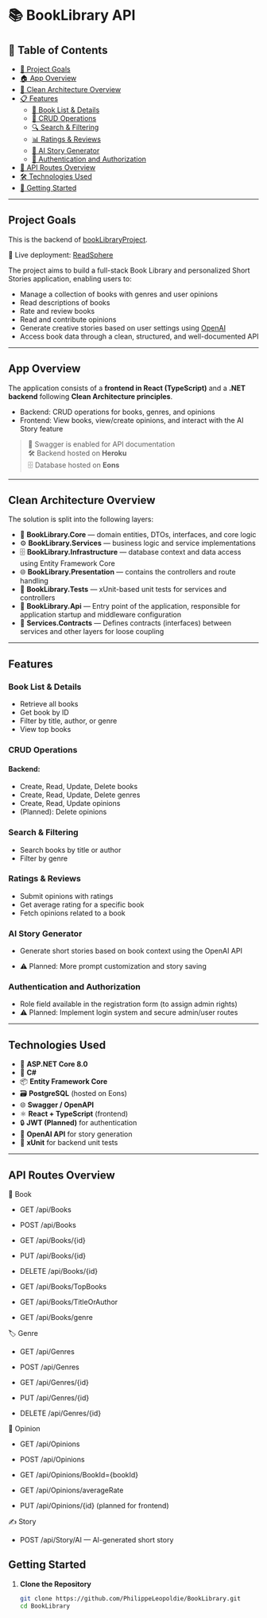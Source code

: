 ﻿# 📚 BookLibrary API

## 🔗 Table of Contents
- [📌 Project Goals](#project-goals)
- [🏠 App Overview](#app-overview)
- [📐 Clean Architecture Overview](#clean-architecture-overview)
- [📋 Features](#features)
  - [📄 Book List & Details](#book-list--details)
  - [📝 CRUD Operations](#crud-operations)
  - [🔍 Search & Filtering](#search--filtering)
  - [📊 Ratings & Reviews](#ratings--reviews)
  - [🧠 AI Story Generator](#ai-story-generator)
  - [🔐 Authentication and Authorization](#authentication-and-authorization)
- [📡 API Routes Overview](#api-routes-overview)
- [🛠️ Technologies Used](#technologies-used)
- [🚀 Getting Started](#getting-started)

---

##  Project Goals
This is the backend of [bookLibraryProject](https://github.com/PhilippeLeopoldie/BooksLibraryProject).

🔗 Live deployment: [ReadSphere](https://readsphere.vercel.app/)

The project aims to build a full-stack Book Library and personalized Short Stories application, enabling users to:

- Manage a collection of books with genres and user opinions
- Read descriptions of books
- Rate and review books
- Read and contribute opinions
- Generate creative stories based on user settings using [OpenAI](https://openai.com/) 
- Access book data through a clean, structured, and well-documented API

---

##  App Overview

The application consists of a **frontend in React (TypeScript)** and a **.NET backend** following **Clean Architecture principles**. 

- Backend: CRUD operations for books, genres, and opinions
- Frontend: View books, view/create opinions, and interact with the AI Story feature

> 🔧 Swagger is enabled for API documentation  
> 🛠️ Backend hosted on **Heroku**  
> 🗄️ Database hosted on **Eons**

---

##  Clean Architecture Overview

The solution is split into the following layers:

- 🧠 **BookLibrary.Core** — domain entities, DTOs, interfaces, and core logic
- ⚙️ **BookLibrary.Services** — business logic and service implementations
- 🗄️ **BookLibrary.Infrastructure** — database context and data access using Entity Framework Core
- 🌐 **BookLibrary.Presentation** — contains the controllers and route handling
- 🧪 **BookLibrary.Tests** — xUnit-based unit tests for services and controllers
- 📡 **BookLibrary.Api** — Entry point of the application, responsible for application startup and middleware configuration
- 🔌 **Services.Contracts** — Defines contracts (interfaces) between services and other layers for loose coupling

---

##  Features

###  Book List & Details
- Retrieve all books
- Get book by ID
- Filter by title, author, or genre
- View top books

###  CRUD Operations
#### Backend:
- Create, Read, Update, Delete books
- Create, Read, Update, Delete genres
- Create, Read, Update opinions
- (Planned): Delete opinions

###  Search & Filtering
- Search books by title or author
- Filter by genre

###  Ratings & Reviews
- Submit opinions with ratings
- Get average rating for a specific book
- Fetch opinions related to a book

###  AI Story Generator
- Generate short stories based on book context using the OpenAI API

- ⚠️ Planned: More prompt customization and story saving

###  Authentication and Authorization
- Role field available in the registration form (to assign admin rights)
- ⚠️ Planned: Implement login system and secure admin/user routes

---

##  Technologies Used

- 🔷 **ASP.NET Core 8.0**
- 💬 **C#**
- 📦 **Entity Framework Core**
- 🗃️ **PostgreSQL** (hosted on Eons)
- 🌐 **Swagger / OpenAPI**
- ⚛️ **React + TypeScript** (frontend)
- 🔒 **JWT (Planned)** for authentication
- 🤖 **OpenAI API** for story generation
- 🧪 **xUnit** for backend unit tests

---

##  API Routes Overview

📘 Book
- GET /api/Books

- POST /api/Books

- GET /api/Books/{id}

- PUT /api/Books/{id}

- DELETE /api/Books/{id}

- GET /api/Books/TopBooks

- GET /api/Books/TitleOrAuthor

- GET /api/Books/genre

🏷️ Genre
- GET /api/Genres

- POST /api/Genres

- GET /api/Genres/{id}

- PUT /api/Genres/{id}

- DELETE /api/Genres/{id}

💬 Opinion
- GET /api/Opinions

- POST /api/Opinions

- GET /api/Opinions/BookId={bookId}

- GET /api/Opinions/averageRate

- PUT /api/Opinions/{id} (planned for frontend)

✍️ Story
- POST /api/Story/AI — AI-generated short story

##  Getting Started

1. **Clone the Repository**
   ```bash
   git clone https://github.com/PhilippeLeopoldie/BookLibrary.git
   cd BookLibrary
